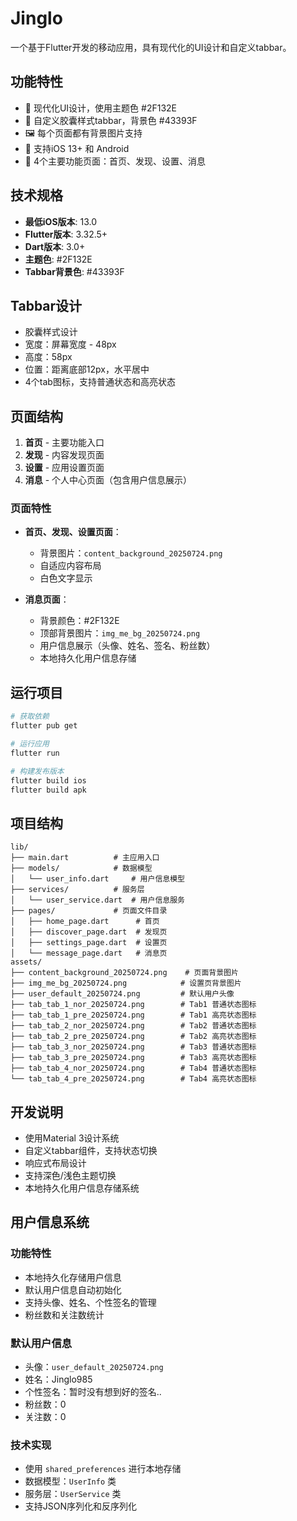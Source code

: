 # Jinglo

一个基于Flutter开发的移动应用，具有现代化的UI设计和自定义tabbar。

## 功能特性

- 🎨 现代化UI设计，使用主题色 #2F132E
- 📱 自定义胶囊样式tabbar，背景色 #43393F
- 🖼️ 每个页面都有背景图片支持
- 📱 支持iOS 13+ 和 Android
- 🎯 4个主要功能页面：首页、发现、设置、消息

## 技术规格

- **最低iOS版本**: 13.0
- **Flutter版本**: 3.32.5+
- **Dart版本**: 3.0+
- **主题色**: #2F132E
- **Tabbar背景色**: #43393F

## Tabbar设计

- 胶囊样式设计
- 宽度：屏幕宽度 - 48px
- 高度：58px
- 位置：距离底部12px，水平居中
- 4个tab图标，支持普通状态和高亮状态

## 页面结构

1. **首页** - 主要功能入口
2. **发现** - 内容发现页面
3. **设置** - 应用设置页面
4. **消息** - 个人中心页面（包含用户信息展示）

### 页面特性
- **首页、发现、设置页面**：
  - 背景图片：`content_background_20250724.png`
  - 自适应内容布局
  - 白色文字显示

- **消息页面**：
  - 背景颜色：#2F132E
  - 顶部背景图片：`img_me_bg_20250724.png`
  - 用户信息展示（头像、姓名、签名、粉丝数）
  - 本地持久化用户信息存储

## 运行项目

```bash
# 获取依赖
flutter pub get

# 运行应用
flutter run

# 构建发布版本
flutter build ios
flutter build apk
```

## 项目结构

```
lib/
├── main.dart          # 主应用入口
├── models/            # 数据模型
│   └── user_info.dart     # 用户信息模型
├── services/          # 服务层
│   └── user_service.dart  # 用户信息服务
├── pages/             # 页面文件目录
│   ├── home_page.dart      # 首页
│   ├── discover_page.dart  # 发现页
│   ├── settings_page.dart  # 设置页
│   └── message_page.dart   # 消息页
assets/
├── content_background_20250724.png    # 页面背景图片
├── img_me_bg_20250724.png            # 设置页背景图片
├── user_default_20250724.png         # 默认用户头像
├── tab_tab_1_nor_20250724.png        # Tab1 普通状态图标
├── tab_tab_1_pre_20250724.png        # Tab1 高亮状态图标
├── tab_tab_2_nor_20250724.png        # Tab2 普通状态图标
├── tab_tab_2_pre_20250724.png        # Tab2 高亮状态图标
├── tab_tab_3_nor_20250724.png        # Tab3 普通状态图标
├── tab_tab_3_pre_20250724.png        # Tab3 高亮状态图标
├── tab_tab_4_nor_20250724.png        # Tab4 普通状态图标
└── tab_tab_4_pre_20250724.png        # Tab4 高亮状态图标
```

## 开发说明

- 使用Material 3设计系统
- 自定义tabbar组件，支持状态切换
- 响应式布局设计
- 支持深色/浅色主题切换
- 本地持久化用户信息存储系统

## 用户信息系统

### 功能特性
- 本地持久化存储用户信息
- 默认用户信息自动初始化
- 支持头像、姓名、个性签名的管理
- 粉丝数和关注数统计

### 默认用户信息
- 头像：`user_default_20250724.png`
- 姓名：Jinglo985
- 个性签名：暂时没有想到好的签名..
- 粉丝数：0
- 关注数：0

### 技术实现
- 使用 `shared_preferences` 进行本地存储
- 数据模型：`UserInfo` 类
- 服务层：`UserService` 类
- 支持JSON序列化和反序列化
